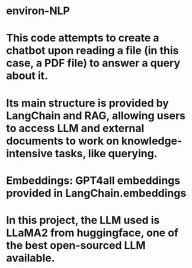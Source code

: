 # environ-NLP

# This code attempts to create a chatbot upon reading a file (in this case, a PDF file) to answer a query about it. 
# Its main structure is provided by LangChain and RAG, allowing users to access LLM and external documents to work on knowledge-intensive tasks, like querying. 

# Embeddings: GPT4all embeddings provided in LangChain.embeddings
# In this project, the LLM used is LLaMA2 from huggingface, one of the best open-sourced LLM available. 
